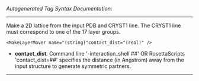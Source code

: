 _Autogenerated Tag Syntax Documentation:_

---
Make a 2D lattice from the input PDB and CRYST1 line. The CRYST1 line must correspond to one of the 17 layer groups.

```
<MakeLayerMover name="(string)"contact_dist="(real)" />
```

-   **contact_dist**: Command line '-interaction_shell ##' OR RosettaScripts 'contact_dist=##' specifies the distance (in Angstrom) away from the input structure to generate symmetric partners.

---
